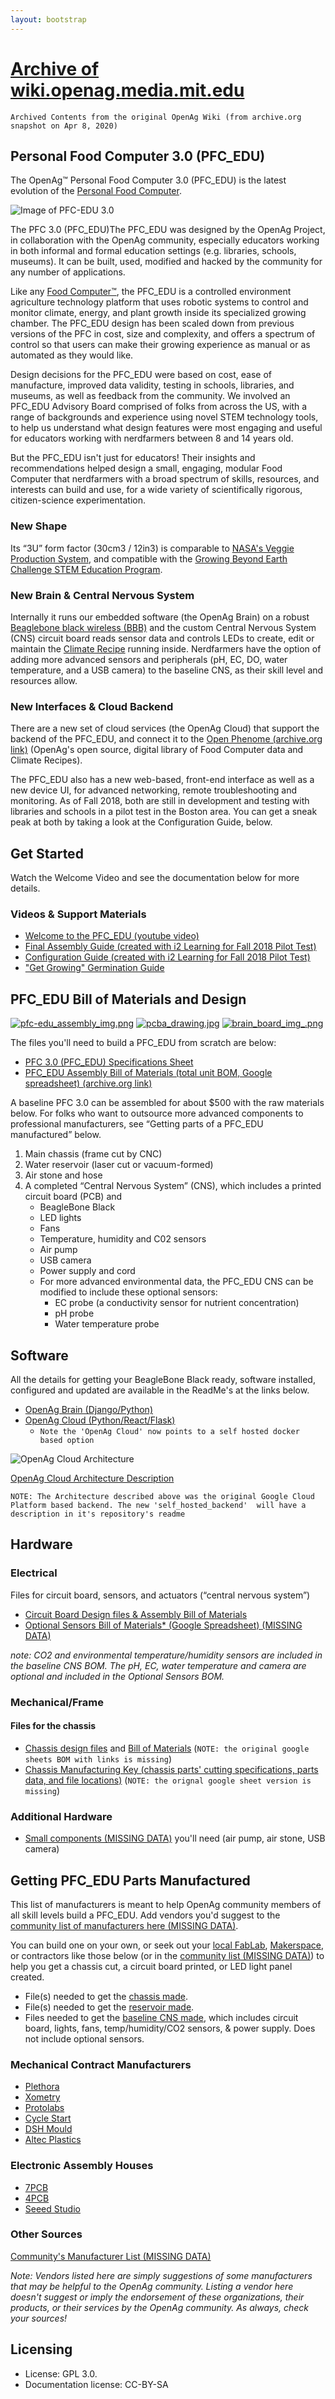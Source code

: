 ```yaml
---
layout: bootstrap
---
```

# [Archive of wiki.openag.media.mit.edu](index.md)
`Archived Contents from the original OpenAg Wiki (from archive.org snapshot on Apr 8, 2020)`

## Personal Food Computer 3.0 (PFC_EDU)
The OpenAg™ Personal Food Computer 3.0 (PFC_EDU) is the latest evolution of the [Personal Food Computer](personal_food_computers.md).

![Image of PFC-EDU 3.0](/static/images/wiki/pfc_edu_low-res_.jpg)

The PFC 3.0 (PFC_EDU)The PFC_EDU was designed by the OpenAg Project, in collaboration with the OpenAg 
community, especially educators working in both informal and formal education settings (e.g. libraries, schools, 
museums). It can be built, used, modified and hacked by the community for any number of applications. 

Like any [Food Computer™](index.md), the PFC_EDU is a controlled environment agriculture technology platform that uses robotic 
systems to control and monitor climate, energy, and plant growth inside its specialized growing chamber. The PFC_EDU 
design has been scaled down from previous versions of the PFC in cost, size and complexity, and offers a spectrum of 
control so that users can make their growing experience as manual or as automated as they would like.

Design decisions for the PFC_EDU were based on cost, ease of manufacture, improved data validity, testing in schools, 
libraries, and museums, as well as feedback from the community. We involved an PFC_EDU Advisory Board comprised of 
folks from across the US, with a range of backgrounds and experience using novel STEM technology tools, to help us 
understand what design features were most engaging and useful for educators working with nerdfarmers between 8 and 14 
years old.

But the PFC_EDU isn't just for educators! Their insights and recommendations helped design a small, engaging, modular 
Food Computer that nerdfarmers with a broad spectrum of skills, resources, and interests can build and use, for a wide 
variety of scientifically rigorous, citizen-science experimentation.

### New Shape
Its “3U” form factor (30cm3 / 12in3) is comparable to [NASA's Veggie Production System](https://www.nasa.gov/mission_pages/station/research/experiments/383.html), and compatible with the 
[Growing Beyond Earth Challenge STEM Education Program](https://informal.jpl.nasa.gov/museum/CP4SMP/growing-beyond-earth-challenge-stem-education-program).

### New Brain & Central Nervous System
Internally it runs our embedded software (the OpenAg Brain) on a robust [Beaglebone black wireless (BBB)](https://beagleboard.org/black-wireless) and the 
custom Central Nervous System (CNS) circuit board reads sensor data and controls LEDs to create, edit or maintain 
the [Climate Recipe](recipe.md) running inside. Nerdfarmers have the option of adding more advanced sensors and peripherals 
(pH, EC, DO, water temperature, and a USB camera) to the baseline CNS, as their skill level and resources allow.

### New Interfaces & Cloud Backend
There are a new set of cloud services (the OpenAg Cloud) that support the backend of the PFC_EDU, and connect it to 
the [Open Phenome (archive.org link)](https://web.archive.org/web/20190720114223/https://www.media.mit.edu/projects/open-phenome-project/overview/) (OpenAg's open source, digital library of Food Computer data and Climate Recipes).

The PFC_EDU also has a new web-based, front-end interface as well as a new device UI, for advanced networking, 
remote troubleshooting and monitoring. As of Fall 2018, both are still in development and testing with libraries 
and schools in a pilot test in the Boston area. You can get a sneak peak at both by taking a look at the 
Configuration Guide, below.

## Get Started
Watch the Welcome Video and see the documentation below for more details.

### Videos & Support Materials

- [Welcome to the PFC_EDU (youtube video)](https://youtu.be/-J1DNp4M_1k)
- [Final Assembly Guide (created with i2 Learning for Fall 2018 Pilot Test)](/static/assets/wiki/pfc3/pfc_edu_assembly_instructions.pdf)
- [Configuration Guide (created with i2 Learning for Fall 2018 Pilot Test)](/static/assets/wiki/pfc3/pfc_edu_connecting_to_the_user_interface_ui_1_.pdf)
- ["Get Growing" Germination Guide](grow/getting_started.md)

## PFC_EDU Bill of Materials and Design
[![pfc-edu_assembly_img.png](/static/images/wiki/pfc-edu_assembly_img.png)](/static/images/wiki/pfc3/pfc-edu_assembly_img.png)
[![pcba_drawing.jpg](/static/images/wiki/pcba_drawing.jpg)](/static/images/wiki/pfc3/pcba_drawing.jpg)
[![brain_board_img_.png](/static/images/wiki/brain_board_img_.png)](/static/images/wiki/pfc3/pfc-edu_assembly_img.png)

The files you'll need to build a PFC_EDU from scratch are below:

* [PFC 3.0 (PFC_EDU) Specifications Sheet](/static/assets/wiki/pfc3/pfc_3_edu_specification-sheet.pdf)
* [PFC_EDU Assembly Bill of Materials (total unit BOM, Google spreadsheet) (archive.org link)](https://web.archive.org/web/20190723192227/https://docs.google.com/spreadsheets/d/1c2H4cPmi8jmzXLx5jP24l9h5RykYYzeQhTub-tl5C-M/edit?usp=sharing)

A baseline PFC 3.0 can be assembled for about $500 with the raw materials below. 
For folks who want to outsource more advanced components to professional manufacturers, see “Getting parts of a PFC_EDU 
manufactured” below.

1. Main chassis (frame cut by CNC)
2. Water reservoir (laser cut or vacuum-formed)
3. Air stone and hose
4. A completed “Central Nervous System” (CNS), which includes a printed circuit board (PCB) and
    - BeagleBone Black
    - LED lights
    - Fans
    - Temperature, humidity and C02 sensors
    - Air pump
    - USB camera
    - Power supply and cord
    - For more advanced environmental data, the PFC_EDU CNS can be modified to include these optional sensors:
        - EC probe (a conductivity sensor for nutrient concentration)
        - pH probe
        - Water temperature probe

## Software
All the details for getting your BeagleBone Black ready, software installed, configured and updated are available in the ReadMe's at the links below.

 - [OpenAg Brain (Django/Python)](https://github.com/OpenAgricultureFoundation/openag-device-software)
 - [OpenAg Cloud (Python/React/Flask)](https://github.com/OpenAgricultureFoundation/self_hosted_backend)
    - `Note the 'OpenAg Cloud' now points to a self hosted docker based option`
    
![OpenAg Cloud Architecture](/static/images/wiki/openag_cloud_arch_v4_small.jpg)

[OpenAg Cloud Architecture Description](https://github.com/OpenAgricultureFoundation/Data_API/blob/master/docs/OpenAg%E2%84%A2%20Cloud%20Description%20v4.pdf)

`NOTE: The Architecture described above was the original Google Cloud Platform based backend. The new 'self_hosted_backend' 
will have a description in it's repository's readme`

## Hardware
### Electrical
Files for circuit board, sensors, and actuators (“central nervous system”)

 - [Circuit Board Design files & Assembly Bill of Materials](https://github.com/OpenAgricultureFoundation/openag-electrical/tree/master/prj/pfc-edu/v4.0)
 - [Optional Sensors Bill of Materials* (Google Spreadsheet) (MISSING DATA)]()

*note: CO2 and environmental temperature/humidity sensors are included in the baseline CNS BOM. The pH, EC, water 
temperature and camera are optional and included in the Optional Sensors BOM.*

### Mechanical/Frame
#### Files for the chassis

 - [Chassis design files](https://github.com/OpenAgricultureFoundation/openag-mechanical/tree/master/prj/pfc-edu/v4.0) and [Bill of Materials](https://github.com/OpenAgricultureFoundation/openag-mechanical/blob/master/prj/pfc-edu/v4.0/pfc_edu%20bom.csv) (`NOTE: the original google sheets BOM with links is missing`)
 - [Chassis Manufacturing Key (chassis parts' cutting specifications, parts data, and file locations)](https://github.com/OpenAgricultureFoundation/openag-mechanical/blob/master/prj/pfc-edu/v4.0/pfc_edu%20manufacturing%20key.csv) (`NOTE: the orignal google sheet version is missing`)

### Additional Hardware
 - [Small components (MISSING DATA)]() you'll need (air pump, air stone, USB camera)
 
## Getting PFC_EDU Parts Manufactured
This list of manufacturers is meant to help OpenAg community members of all skill levels build a PFC_EDU. 
Add vendors you'd suggest to the [community list of manufacturers here (MISSING DATA)]().
 
You can build one on your own, or seek out your [local FabLab](https://www.fablabs.io/labs/map), [Makerspace](https://inventtolearn.com/resources-makerspaces-and-hackerspaces/), or contractors like those below 
(or in the [community list (MISSING DATA)]()) to help you get a chassis cut, a circuit board printed, or LED light panel created.
 
 - File(s) needed to get the [chassis made](https://github.com/OpenAgricultureFoundation/openag-mechanical/tree/master/prj/pfc-edu/v4.0).
 - File(s) needed to get the [reservoir made](https://github.com/OpenAgricultureFoundation/openag-mechanical/tree/master/prj/pfc-edu/v4.0/reservoir).
 - Files needed to get the [baseline CNS made](https://github.com/OpenAgricultureFoundation/openag-electrical/tree/master/prj/pfc-edu/v4.0), which includes circuit board, lights, fans, temp/humidity/CO2 sensors, & power supply. Does not include optional sensors.
 
### Mechanical Contract Manufacturers
 - [Plethora](https://www.plethora.com/)
 - [Xometry](https://www.xometry.com/)
 - [Protolabs](https://www.protolabs.com/)
 - [Cycle Start](http://cyclestart.com/)
 - [DSH Mould](https://www.dshmould.com/)
 - [Altec Plastics](http://altecplastics.com/)
 
### Electronic Assembly Houses
 - [7PCB](https://www.7pcb.com/)
 - [4PCB](https://www.4pcb.com/)
 - [Seeed Studio](https://www.seeedstudio.com/)
 
### Other Sources
 [Community's Manufacturer List (MISSING DATA)]()
 
*Note: Vendors listed here are simply suggestions of some manufacturers that may be helpful to the OpenAg community. 
Listing a vendor here doesn't suggest or imply the endorsement of these organizations, their products, or their 
services by the OpenAg community. As always, check your sources!*
 
## Licensing
 - License: GPL 3.0.
 - Documentation license: CC-BY-SA


